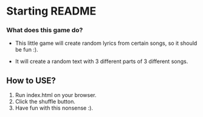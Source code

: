 # Starting README

### What does this game do?


* This little game will create random lyrics from certain songs, so it should be fun :).

* It  will create a random text with 3 different parts of 3 different songs. 

## How to USE?

1. Run index.html on your browser.
2. Click the shuffle button.
3. Have fun with this nonsense :).